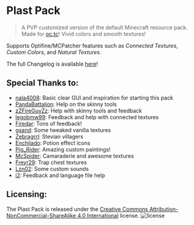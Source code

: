 Plast Pack
==========

>A PVP customized version of the default Minecraft resource pack. Made for [oc.tc](https://oc.tc/)! Vivid colors and smooth textures!
 
Supports Optifine/MCPatcher features such as *Connected Textures*, *Custom Colors*, and *Natural Textures*.

The full Changelog is available [here](https://github.com/Plastix/Plast-Pack/blob/master/CHANGELOG.md)!

Special Thanks to:
------
* [nala4008](https://oc.tc/nala4008): Basic clear GUI and inspiration for starting this pack
* [PandaBattalion](https://oc.tc/PandaBattalion): Help on the skinny tools
* [zZFireGuyZz](https://oc.tc/zZFireGuyZz): Help with skinny tools and feedback
* [legobmw99](https://oc.tc/legobmw99): Feedback and help with connected textures
* [Firedar](https://oc.tc/Firedar): Tons of feedback!
* [gsand](https://oc.tc/gsand): Some tweaked vanilla textures
* [Zebragrrl](http://www.minecraftforum.net/topic/1016007-): Stevian villagers
* [Enchilado](http://www.minecraftforum.net/topic/1547673-): Potion effect icons
* [Pig_Rider](http://www.reddit.com/user/Pig_Rider): Amazing custom paintings!
* [McSpider](https://oc.tc/McSpider): Camaraderie and awesome textures
* [Freyr29](https://oc.tc/Freyr29): Trap chest textures
* [Lzn02](http://www.minecraftforum.net/topic/1436016-): Some custom sounds
* [i2](https://oc.tc/i2): Feedback and language file help

Licensing:
------
The Plast Pack is released under the [Creative Commons Attribution-NonCommercial-ShareAlike 4.0 International](http://creativecommons.org/licenses/by-nc-sa/4.0/) license.
![license](http://i.creativecommons.org/l/by-nc-sa/4.0/88x31.png)
